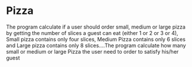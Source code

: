 # Pizza
The program calculate if a user should order small, medium or large pizza by getting the number of slices a guest can eat (either 1 or 2 or 3 or 4), Small pizza contains only four slices, Medium Pizza contains only 6 slices and Large pizza contains only 8 slices....The program calculate how many small or medium or large Pizza the user need to order to satisfy his/her guest
